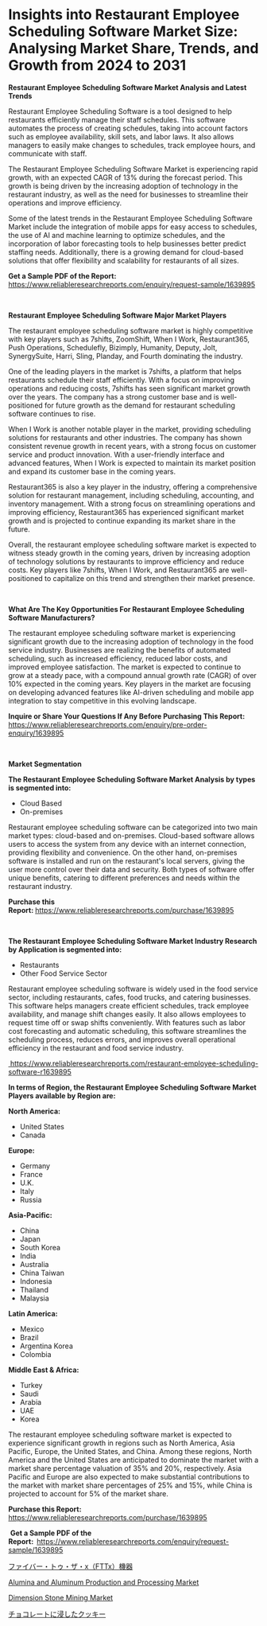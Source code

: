 <p><h1>Insights into Restaurant Employee Scheduling Software Market Size: Analysing Market Share, Trends, and Growth from 2024 to 2031</h1></p><p><strong>Restaurant Employee Scheduling Software Market Analysis and Latest Trends</strong></p>
<p><p>Restaurant Employee Scheduling Software is a tool designed to help restaurants efficiently manage their staff schedules. This software automates the process of creating schedules, taking into account factors such as employee availability, skill sets, and labor laws. It also allows managers to easily make changes to schedules, track employee hours, and communicate with staff.</p><p>The Restaurant Employee Scheduling Software Market is experiencing rapid growth, with an expected CAGR of 13% during the forecast period. This growth is being driven by the increasing adoption of technology in the restaurant industry, as well as the need for businesses to streamline their operations and improve efficiency. </p><p>Some of the latest trends in the Restaurant Employee Scheduling Software Market include the integration of mobile apps for easy access to schedules, the use of AI and machine learning to optimize schedules, and the incorporation of labor forecasting tools to help businesses better predict staffing needs. Additionally, there is a growing demand for cloud-based solutions that offer flexibility and scalability for restaurants of all sizes.</p></p>
<p><strong>Get a Sample PDF of the Report:&nbsp;</strong> <a href="https://www.reliableresearchreports.com/enquiry/request-sample/1639895">https://www.reliableresearchreports.com/enquiry/request-sample/1639895</a></p>
<p>&nbsp;</p>
<p><strong>Restaurant Employee Scheduling Software Major Market Players</strong></p>
<p><p>The restaurant employee scheduling software market is highly competitive with key players such as 7shifts, ZoomShift, When I Work, Restaurant365, Push Operations, Schedulefly, Bizimply, Humanity, Deputy, Jolt, SynergySuite, Harri, Sling, Planday, and Fourth dominating the industry.</p><p>One of the leading players in the market is 7shifts, a platform that helps restaurants schedule their staff efficiently. With a focus on improving operations and reducing costs, 7shifts has seen significant market growth over the years. The company has a strong customer base and is well-positioned for future growth as the demand for restaurant scheduling software continues to rise.</p><p>When I Work is another notable player in the market, providing scheduling solutions for restaurants and other industries. The company has shown consistent revenue growth in recent years, with a strong focus on customer service and product innovation. With a user-friendly interface and advanced features, When I Work is expected to maintain its market position and expand its customer base in the coming years.</p><p>Restaurant365 is also a key player in the industry, offering a comprehensive solution for restaurant management, including scheduling, accounting, and inventory management. With a strong focus on streamlining operations and improving efficiency, Restaurant365 has experienced significant market growth and is projected to continue expanding its market share in the future.</p><p>Overall, the restaurant employee scheduling software market is expected to witness steady growth in the coming years, driven by increasing adoption of technology solutions by restaurants to improve efficiency and reduce costs. Key players like 7shifts, When I Work, and Restaurant365 are well-positioned to capitalize on this trend and strengthen their market presence.</p></p>
<p>&nbsp;</p>
<p><strong>What Are The Key Opportunities For Restaurant Employee Scheduling Software Manufacturers?</strong></p>
<p><p>The restaurant employee scheduling software market is experiencing significant growth due to the increasing adoption of technology in the food service industry. Businesses are realizing the benefits of automated scheduling, such as increased efficiency, reduced labor costs, and improved employee satisfaction. The market is expected to continue to grow at a steady pace, with a compound annual growth rate (CAGR) of over 10% expected in the coming years. Key players in the market are focusing on developing advanced features like AI-driven scheduling and mobile app integration to stay competitive in this evolving landscape.</p></p>
<p><strong>Inquire or Share Your Questions If Any Before Purchasing This Report:</strong> <a href="https://www.reliableresearchreports.com/enquiry/pre-order-enquiry/1639895">https://www.reliableresearchreports.com/enquiry/pre-order-enquiry/1639895</a></p>
<p>&nbsp;</p>
<p><strong>Market Segmentation</strong></p>
<p><strong>The Restaurant Employee Scheduling Software Market Analysis by types is segmented into:</strong></p>
<p><ul><li>Cloud Based</li><li>On-premises</li></ul></p>
<p><p>Restaurant employee scheduling software can be categorized into two main market types: cloud-based and on-premises. Cloud-based software allows users to access the system from any device with an internet connection, providing flexibility and convenience. On the other hand, on-premises software is installed and run on the restaurant's local servers, giving the user more control over their data and security. Both types of software offer unique benefits, catering to different preferences and needs within the restaurant industry.</p></p>
<p><strong>Purchase this Report:&nbsp;</strong><a href="https://www.reliableresearchreports.com/purchase/1639895">https://www.reliableresearchreports.com/purchase/1639895</a></p>
<p>&nbsp;</p>
<p><strong>The Restaurant Employee Scheduling Software Market Industry Research by Application is segmented into:</strong></p>
<p><ul><li>Restaurants</li><li>Other Food Service Sector</li></ul></p>
<p><p>Restaurant employee scheduling software is widely used in the food service sector, including restaurants, cafes, food trucks, and catering businesses. This software helps managers create efficient schedules, track employee availability, and manage shift changes easily. It also allows employees to request time off or swap shifts conveniently. With features such as labor cost forecasting and automatic scheduling, this software streamlines the scheduling process, reduces errors, and improves overall operational efficiency in the restaurant and food service industry.</p></p>
<p><a href="https://www.reliableresearchreports.com/restaurant-employee-scheduling-software-r1639895">&nbsp;https://www.reliableresearchreports.com/restaurant-employee-scheduling-software-r1639895</a></p>
<p><strong>In terms of Region, the Restaurant Employee Scheduling Software Market Players available by Region are:</strong></p>
<p>
    <p> <strong> North America: </strong>
        <ul>
            <li>United States</li>
            <li>Canada</li>
        </ul>
        </p> 
    <p> <strong> Europe: </strong>
        <ul>
            <li>Germany</li>
            <li>France</li>
            <li>U.K.</li>
            <li>Italy</li>
            <li>Russia</li>
        </ul>
        </p> 
    <p> <strong> Asia-Pacific: </strong>
        <ul>
            <li>China</li>
            <li>Japan</li>
            <li>South Korea</li>
            <li>India</li>
            <li>Australia</li>
            <li>China Taiwan</li>
            <li>Indonesia</li>
            <li>Thailand</li>
            <li>Malaysia</li>
        </ul>
        </p> 
    <p> <strong> Latin America: </strong>
        <ul>
            <li>Mexico</li>
            <li>Brazil</li>
            <li>Argentina Korea</li>
            <li>Colombia</li>
        </ul>
        </p> 
    <p> <strong> Middle East & Africa: </strong>
        <ul>
            <li>Turkey</li>
            <li>Saudi</li>
            <li>Arabia</li>
            <li>UAE</li>
            <li>Korea</li>
        </ul>
    </p>
    </p>
<p><p>The restaurant employee scheduling software market is expected to experience significant growth in regions such as North America, Asia Pacific, Europe, the United States, and China. Among these regions, North America and the United States are anticipated to dominate the market with a market share percentage valuation of 35% and 20%, respectively. Asia Pacific and Europe are also expected to make substantial contributions to the market with market share percentages of 25% and 15%, while China is projected to account for 5% of the market share.</p></p>
<p><strong>Purchase this Report: </strong><a href="https://www.reliableresearchreports.com/purchase/1639895">https://www.reliableresearchreports.com/purchase/1639895</a></p>
<p>&nbsp;<strong>Get a Sample PDF of the Report:&nbsp;&nbsp;</strong><a href="https://www.reliableresearchreports.com/enquiry/request-sample/1639895">https://www.reliableresearchreports.com/enquiry/request-sample/1639895</a></p>
<p><strong></strong></p>
<p><p><a href="https://github.com/xtkhtofdt934839/Market-Research-Report-List-3/blob/main/5290080181659.md">ファイバー・トゥ・ザ・x（FTTx）機器</a></p><p><a href="https://github.com/dringals/Market-Research-Report-List-5/blob/main/alumina-and-aluminum-production-and-processing-market.md">Alumina and Aluminum Production and Processing Market</a></p><p><a href="https://github.com/mharielmesa/Market-Research-Report-List-4/blob/main/dimension-stone-mining-market.md">Dimension Stone Mining Market</a></p><p><a href="https://github.com/LeoraEber/Market-Research-Report-List-1/blob/main/4712874181658.md">チョコレートに浸したクッキー</a></p></p>